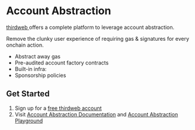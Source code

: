 # Account Abstraction

[thirdweb ](https://portal.thirdweb.com/connect/account-abstraction/overview?utm_source=lens&utm_medium=docs)offers a complete platform to leverage account abstraction.

Remove the clunky user experience of requiring gas & signatures for every onchain action.

* Abstract away gas
* Pre-audited account factory contracts
* Built-in infra:
* Sponsorship policies

## Get Started

1. Sign up for a [free thirdweb account]([https://thirdweb.com/team](https://thirdweb.com/team?utm_source=lens&utm_medium=docs))
2. Visit [Account Abstraction Documentation](https://portal.thirdweb.com/connect/account-abstraction/how-it-works?utm_source=lens&utm_medium=docs) and [Account Abstraction Playground](https://playground.thirdweb.com/connect/account-abstraction/connect?utm_source=lens&utm_medium=docs)
